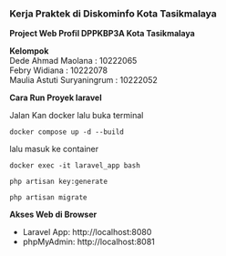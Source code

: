 
### Kerja Praktek di Diskominfo Kota Tasikmalaya
**Project Web Profil DPPKBP3A Kota Tasikmalaya**

**Kelompok**</br>
Dede Ahmad Maolana : 10222065</br>
Febry Widiana : 10222078</br>
Maulia Astuti Suryaningrum : 10222052</br>

**Cara Run Proyek laravel**

Jalan Kan docker lalu buka terminal
```
docker compose up -d --build
```
lalu  masuk ke container
```
docker exec -it laravel_app bash
```
```
php artisan key:generate
```
```
php artisan migrate
```
**Akses Web di Browser**
- Laravel App: http://localhost:8080
- phpMyAdmin: http://localhost:8081

